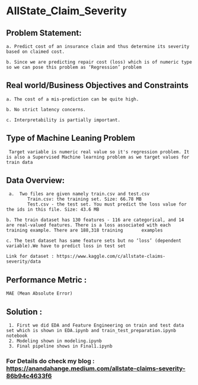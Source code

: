 # AllState_Claim_Severity

## Problem Statement:
    a. Predict cost of an insurance claim and thus determine its severity based on claimed cost.

    b. Since we are predicting repair cost (loss) which is of numeric type so we can pose this problem as ‘Regression’ problem
    
## Real world/Business Objectives and Constraints
    a. The cost of a mis-prediction can be quite high.

    b. No strict latency concerns.

    c. Interpretability is partially important.
    
## Type of Machine Leaning Problem

     Target variable is numeric real value so it's regression problem. It is also a Supervised Machine learning problem as we target values for train data
     
## Data Overview:
     a.  Two files are given namely train.csv and test.csv
            Train.csv: the training set. Size: 66.78 MB
            Test.csv - the test set. You must predict the loss value for the ids in this file. Size: 43.6 MB
            
    b. The train dataset has 130 features - 116 are categorical, and 14 are real-valued features. There is a loss associated with each training example. There are 188,318 training       examples
    
    c. The test dataset has same feature sets but no ‘loss’ (dependent variable).We have to predict loss in test set
    
    Link for dataset : https://www.kaggle.com/c/allstate-claims-severity/data

## Performance Metric :

    MAE (Mean Absolute Error)
    
## Solution :

     1. First we did EDA and Feature Engineering on train and test data set which is shown in EDA.ipynb and train_test_preparation.ipynb notebook
     2. Modeling shown in modeling.ipynb
     3. Final pipeline shows in Final1.ipynb
### For Details do check my blog : https://anandahange.medium.com/allstate-claims-severity-86b94c4633f6

